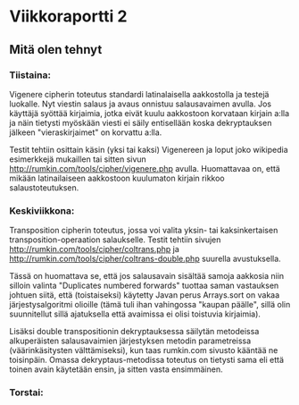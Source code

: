 # Viikkoraportti 2

## Mitä olen tehnyt

### Tiistaina: 

Vigenere cipherin toteutus standardi latinalaisella aakkostolla ja testejä luokalle. Nyt viestin salaus ja avaus onnistuu salausavaimen avulla. Jos käyttäjä syöttää kirjaimia, jotka eivät kuulu aakkostoon korvataan kirjain a:lla ja näin tietysti myöskään viesti ei säily entisellään koska dekryptauksen jälkeen "vieraskirjaimet" on korvattu a:lla.

Testit tehtiin osittain käsin (yksi tai kaksi) Vigenereen ja loput joko wikipedia esimerkkejä mukaillen tai sitten sivun http://rumkin.com/tools/cipher/vigenere.php avulla. Huomattavaa on, että mikään latinailaiseen aakkostoon kuulumaton kirjain rikkoo salaustoteutuksen.

### Keskiviikkona:

Transposition cipherin toteutus, jossa voi valita yksin- tai kaksinkertaisen transposition-operaation salaukselle. Testit tehtiin sivujen http://rumkin.com/tools/cipher/coltrans.php ja http://rumkin.com/tools/cipher/coltrans-double.php suurella avustuksella. 

Tässä on huomattava se, että jos salausavain sisältää samoja aakkosia niin silloin valinta "Duplicates numbered forwards" tuottaa saman vastauksen johtuen siitä, että (toistaiseksi) käytetty Javan perus Arrays.sort on vakaa järjestysalgoritmi olioille (tämä tuli ihan vahingossa "kaupan päälle", sillä olin suunnitellut sillä ajatuksella että avaimissa ei olisi toistuvia kirjaimia). 

Lisäksi double transpositionin dekryptauksessa säilytän metodeissa alkuperäisten salausavaimien järjestyksen metodin parametreissa (väärinkäsitysten välttämiseksi), kun taas rumkin.com sivusto kääntää ne toisinpäin. Omassa dekryptaus-metodissa toteutus on tietysti sama eli että toinen avain käytetään ensin, ja sitten vasta ensimmäinen.

### Torstai:

